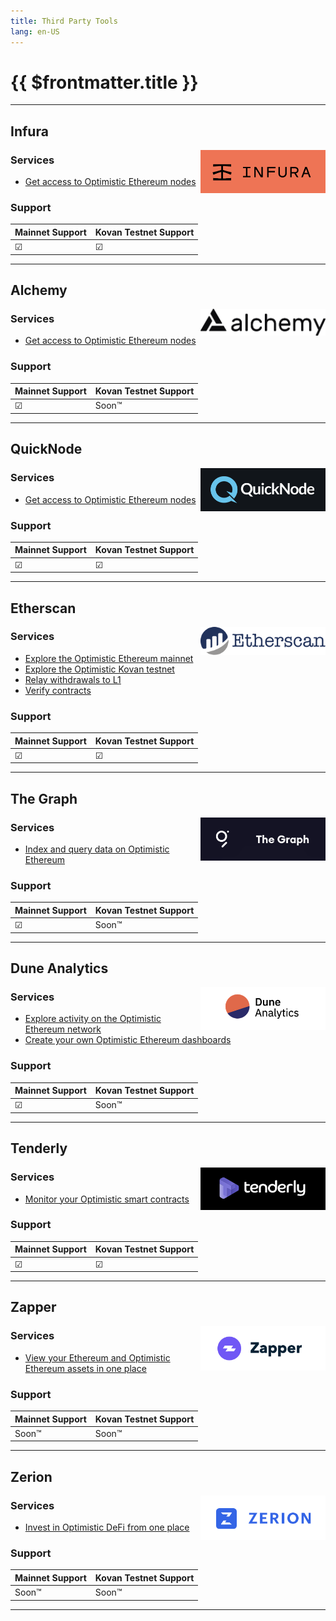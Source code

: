 ```yaml
---
title: Third Party Tools
lang: en-US
---
```


# {{ $frontmatter.title }}

<!-- TODO: add a section for remix once we have a tutorial for using the remix plugin -->

---

## Infura

<img src="../../assets/logos/infura.png" width="200" align="right" >

### Services

- [Get access to Optimistic Ethereum nodes](https://infura.io/docs/ethereum#section/Network-Add-Ons/Optimistic-Ethereum)

### Support

| Mainnet Support | Kovan Testnet Support |
| --------------- | --------------------- |
| ☑               | ☑                     |

---

## Alchemy

<img src="../../assets/logos/alchemy.png" width="200" align="right" >

### Services

- [Get access to Optimistic Ethereum nodes](https://www.alchemy.com/layer2/optimism)

### Support

| Mainnet Support | Kovan Testnet Support |
| --------------- | --------------------- |
| ☑               | Soon™                 |

---

## QuickNode

<img src="../../assets/logos/quicknode.png" width="200" align="right" >

### Services

- [Get access to Optimistic Ethereum nodes](https://www.quicknode.com/chains/optimism)

### Support

| Mainnet Support | Kovan Testnet Support |
| --------------- | --------------------- |
| ☑               | ☑                     |

---

## Etherscan

<img src="../../assets/logos/etherscan.png" width="200" align="right" >

### Services
- [Explore the Optimistic Ethereum mainnet](https://optimistic.etherscan.io/)
- [Explore the Optimistic Kovan testnet](https://kovan-optimistic.etherscan.io/)
- [Relay withdrawals to L1](https://optimistic.etherscan.io/messagerelayer)
- [Verify contracts](https://optimistic.etherscan.io/contractsVerified)

### Support

| Mainnet Support | Kovan Testnet Support |
| --------------- | --------------------- |
| ☑               | ☑                     |

---

## The Graph

<img src="../../assets/logos/the-graph.png" width="200" align="right" >

### Services

- [Index and query data on Optimistic Ethereum](https://thegraph.com/blog/graph-optimistic-ethereum)

### Support

| Mainnet Support | Kovan Testnet Support |
| --------------- | --------------------- |
| ☑               | Soon™                 |

---

## Dune Analytics

<img src="../../assets/logos/dune-analytics.png" width="200" align="right" >

### Services

- [Explore activity on the Optimistic Ethereum network](https://duneanalytics.com/Marcov/Optimism-Ethereum)
- [Create your own Optimistic Ethereum dashboards](https://docs.duneanalytics.com/#queries)

### Support

| Mainnet Support | Kovan Testnet Support |
| --------------- | --------------------- |
| ☑               | Soon™                 |

---

## Tenderly

<img src="../../assets/logos/tenderly.png" width="200" align="right" >

### Services

- [Monitor your Optimistic smart contracts](https://dashboard.tenderly.co/explorer)

### Support

| Mainnet Support | Kovan Testnet Support |
| --------------- | --------------------- |
| ☑               | ☑                     |

---

## Zapper

<img src="../../assets/logos/zapper.png" width="200" align="right" >

### Services

- [View your Ethereum and Optimistic Ethereum assets in one place](https://zapper.fi/dashboard)

### Support

| Mainnet Support | Kovan Testnet Support |
| --------------- | --------------------- |
| Soon™           | Soon™                 |

---

## Zerion

<img src="../../assets/logos/zerion.png" width="200" align="right" >

### Services

- [Invest in Optimistic DeFi from one place](https://app.zerion.io/0x5b3ce67ebc795fe7e709815bc49d4300898e1b7b/overview)

### Support

| Mainnet Support | Kovan Testnet Support |
| --------------- | --------------------- |
| Soon™           | Soon™                 |

---

<!-- links go here -->

[infura]: https://infura.io/docs/ethereum#section/Network-Add-Ons/Optimistic-Ethereum
[alchemy]: https://www.alchemy.com/layer2/optimism
[quicknode]: https://www.quicknode.com/chains/optimism
[etherscan]: https://optimistic.etherscan.io/
[the-graph]: https://thegraph.com/blog/graph-optimistic-ethereum
[dune-analytics]: https://duneanalytics.com/Marcov/Optimism-Ethereum
[zapper]: https://zapper.fi/
[tenderly]: https://tenderly.co/
[zerion]: https://zerion.io/
